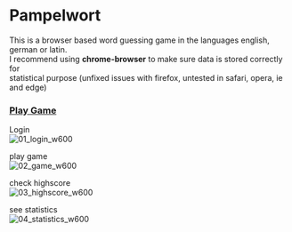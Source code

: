 # Pampelwort

This is a browser based word guessing game in the languages english, german or latin.  
I recommend using **chrome-browser** to make sure data is stored correctly for  
statistical purpose (unfixed issues with firefox, untested in safari, opera, ie and edge)  

### [Play Game](https://pytherik.github.io/pampelwort/statistics.html)

Login  
![01_login_w600](https://user-images.githubusercontent.com/62411607/194481078-51af127d-f2f6-4367-ad97-a669b56b71f5.png)  

play game  
![02_game_w600](https://user-images.githubusercontent.com/62411607/194481222-2dc10d56-33da-4239-b4a2-5f050305d0dc.png)

check highscore  
![03_highscore_w600](https://user-images.githubusercontent.com/62411607/194481281-8d05f4d8-cca6-4a4a-afad-1fa78466533e.png)

see statistics  
![04_statistics_w600](https://user-images.githubusercontent.com/62411607/194481340-31272be9-9a08-45db-9ea8-edd2b786942f.png)
